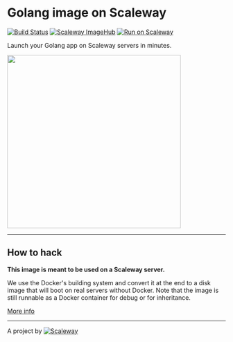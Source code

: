 # Golang image on Scaleway

[![Build Status](https://travis-ci.org/scaleway-community/scaleway-golang.svg?branch=master)](https://travis-ci.org/scaleway-community/scaleway-golang)
[![Scaleway ImageHub](https://img.shields.io/badge/ImageHub-view-ff69b4.svg)](https://hub.scaleway.com/golang.html)
[![Run on Scaleway](https://img.shields.io/badge/Scaleway-run-69b4ff.svg)](https://cloud.scaleway.com/#/servers/new?image=6c8d25c0-cb6f-4220-98aa-830b7e479ba5)

Launch your Golang app on Scaleway servers in minutes.

<img src="https://upload.wikimedia.org/wikipedia/commons/2/23/Golang.png" width="400px" />

---

## How to hack

**This image is meant to be used on a Scaleway server.**

We use the Docker's building system and convert it at the end to a disk image that will boot on real servers without Docker. Note that the image is still runnable as a Docker container for debug or for inheritance.

[More info](https://github.com/scaleway/image-builder)

---

A project by [![Scaleway](https://avatars1.githubusercontent.com/u/5185491?v=3&s=42)](https://www.scaleway.com/)
